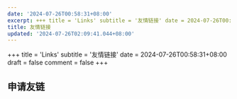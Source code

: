 ```yaml
---
date: '2024-07-26T00:58:31+08:00'
excerpt: +++ title = 'Links' subtitle = '友情链接' date = 2024-07-26T00:58:31+08:00 draft = false comment = false +++         申请友链            ...
title: 友情链接
updated: '2024-07-26T02:09:41.044+08:00'
---
```

+++
title = 'Links'
subtitle = '友情链接'
date = 2024-07-26T00:58:31+08:00
draft = false
comment = false
+++

<div id="qexo-friends"></div>
<link rel="stylesheet" href="https://unpkg.com/qexo-friends/friends.css"/>
<script src="https://cdn.jsdelivr.net/npm/qexo-static@1.6.0/hexo/friends.js"></script>
<script>loadQexoFriends("qexo-friends", "https://qexo.zuwei.top")</script>

## 申请友链

<div id="friends-api"></div>
<div id="reCaptcha"></div>
<script src="https://recaptcha.net/recaptcha/api.js?render=6LcyrxcqAAAAAPhwoAk7jEINEGvVtx6te1NcCwJ4"></script>
<script src="https://unpkg.com/qexo-friends/friends-api.js"></script>
<script>qexo_friend_api("friends-api","https://qexo.zuwei.top","6LcyrxcqAAAAAPhwoAk7jEINEGvVtx6te1NcCwJ4");</script>
